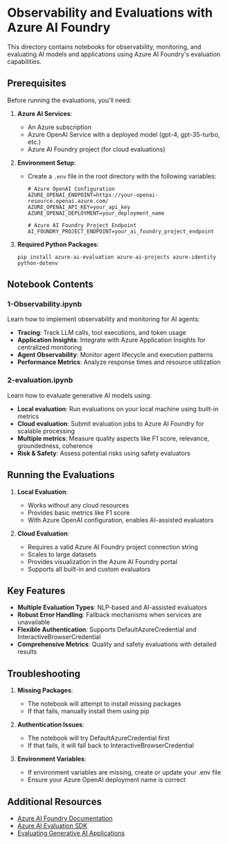 # Observability and Evaluations with Azure AI Foundry

This directory contains notebooks for observability, monitoring, and evaluating AI models and applications using Azure AI Foundry's evaluation capabilities.

## Prerequisites

Before running the evaluations, you'll need:

1. **Azure AI Services**:
   - An Azure subscription
   - Azure OpenAI Service with a deployed model (gpt-4, gpt-35-turbo, etc.)
   - Azure AI Foundry project (for cloud evaluations)

2. **Environment Setup**:
   - Create a `.env` file in the root directory with the following variables:
     ```
     # Azure OpenAI Configuration
     AZURE_OPENAI_ENDPOINT=https://your-openai-resource.openai.azure.com/
     AZURE_OPENAI_API_KEY=your_api_key
     AZURE_OPENAI_DEPLOYMENT=your_deployment_name

     # Azure AI Foundry Project Endpoint
     AI_FOUNDRY_PROJECT_ENDPOINT=your_ai_foundry_project_endpoint
     ```

3. **Required Python Packages**:
   ```
   pip install azure-ai-evaluation azure-ai-projects azure-identity python-dotenv
   ```

## Notebook Contents

### 1-Observability.ipynb

Learn how to implement observability and monitoring for AI agents:

- **Tracing**: Track LLM calls, tool executions, and token usage
- **Application Insights**: Integrate with Azure Application Insights for centralized monitoring
- **Agent Observability**: Monitor agent lifecycle and execution patterns
- **Performance Metrics**: Analyze response times and resource utilization

### 2-evaluation.ipynb

Learn how to evaluate generative AI models using:

- **Local evaluation**: Run evaluations on your local machine using built-in metrics
- **Cloud evaluation**: Submit evaluation jobs to Azure AI Foundry for scalable processing
- **Multiple metrics**: Measure quality aspects like F1 score, relevance, groundedness, coherence
- **Risk & Safety**: Assess potential risks using safety evaluators

## Running the Evaluations

1. **Local Evaluation**:
   - Works without any cloud resources
   - Provides basic metrics like F1 score
   - With Azure OpenAI configuration, enables AI-assisted evaluators

2. **Cloud Evaluation**:
   - Requires a valid Azure AI Foundry project connection string
   - Scales to large datasets
   - Provides visualization in the Azure AI Foundry portal
   - Supports all built-in and custom evaluators

## Key Features

- **Multiple Evaluation Types**: NLP-based and AI-assisted evaluators
- **Robust Error Handling**: Fallback mechanisms when services are unavailable
- **Flexible Authentication**: Supports DefaultAzureCredential and InteractiveBrowserCredential
- **Comprehensive Metrics**: Quality and safety evaluations with detailed results

## Troubleshooting

1. **Missing Packages**:
   - The notebook will attempt to install missing packages
   - If that fails, manually install them using pip

2. **Authentication Issues**:
   - The notebook will try DefaultAzureCredential first
   - If that fails, it will fall back to InteractiveBrowserCredential

3. **Environment Variables**:
   - If environment variables are missing, create or update your .env file
   - Ensure your Azure OpenAI deployment name is correct

## Additional Resources

- [Azure AI Foundry Documentation](https://learn.microsoft.com/azure/ai-foundry/)
- [Azure AI Evaluation SDK](https://learn.microsoft.com/python/api/azure-ai-evaluation/azure.ai.evaluation)
- [Evaluating Generative AI Applications](https://learn.microsoft.com/azure/ai-foundry/how-to/evaluate-generative-ai-app)

